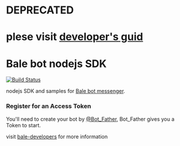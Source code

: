 # DEPRECATED 
# plese visit [developer's guid](https://dev.bale.ai)
# Bale bot nodejs SDK
[![Build Status](https://avatars1.githubusercontent.com/u/35299314?s=200&v=4)](https://github.com/balemessenger)

nodejs SDK and samples for [Bale bot messenger](https://developers.bale.ai).


### Register for an Access Token

You'll need to create your bot by [@Bot_Father](https://web.bale.ai/), Bot_Father gives you a Token to start.

visit [bale-developers](https://developers.bale.ai) for more information
